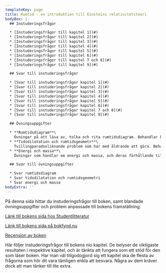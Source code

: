 ```yaml
---
templateKey: page
title: Rumtid - en introduktion till Einsteins relativitetsteori
bodyBox: |-
  ## Instuderingsfrågor

  * [Instuderingsfrågor till kapitel 1](#)
  * [Instuderingsfrågor till kapitel 2](#)
  * [Instuderingsfrågor till kapitel 3](#)
  * [Instuderingsfrågor till kapitel 4](#)
  * [Instuderingsfrågor till kapitel 5](#)
  * [Instuderingsfrågor till kapitel 6](#)
  * [Instuderingsfrågor till kapitel 7 och 8](#)
  * [Instuderingsfrågor till kapitel 9](#)

  ## Svar till instuderingsfrågor

  * [Svar till instuderingsfrågor kapitel 1](#)
  * [Svar till instuderingsfrågor kapitel 2](#)
  * [Svar till instuderingsfrågor kapitel 3](#)
  * [Svar till instuderingsfrågor kapitel 4](#)
  * [Svar till instuderingsfrågor kapitel 5](#)
  * [Svar till instuderingsfrågor kapitel 6](#)
  * [Svar till instuderingsfrågor kapitel 7 och 8](#)
  * [Svar till instuderingsfrågor kapitel 9](#)

  ## Övningsuppgifter

  * **Rumtidsdiagram**\
    Övningar på att läsa av, tolka och rita rumtidsdiagram. Behandlar kapitel 1 till 5.
  * **Tidsdilatation och rumtidsgeometr**\
    Tvillingparadoxliknande problem som har med åldrande att göra. Behandlar kapitel 1 till 5.
  * **Energi och massa**\
    Övningar som handlar om energi och massa, och deras förhållande till världsvektorn. Behandlar kapitel 1 till 6.

  ## Svar till övningsuppgifter

  * Svar rumtidsdiagram
  * Svar tidsdilatation och rumtidsgeometri
  * Svar energi och massa
bodyExtra: ''
---
```

På denna sida hittar du instuderingsfrågor till boken, samt blandade övningsuppgifter och problem anpassade till bokens framställning.

[Länk till bokens sida hos Studentlitteratur](https://www.studentlitteratur.se/#32472-01)

[Länk till bokens sida på bokfynd.nu](http://www.bokfynd.nu/9144001231.html)

[Recension av boken](http://staff.fysik.su.se/~holst/rumtid/recensionBorg.pdf)

Här följer instuderingsfrågor till bokens nio kapitel. De belyser de viktigaste resultaten i respektive kapitel, och är tänkta att fungera som ett stöd för den som läser boken. Har man väl tillgodogjord sig ett kapitel ska de flesta av frågorna som hör dit vara tämligen enkla att besvara. Några av dem kräver dock att man tänker till lite extra.
